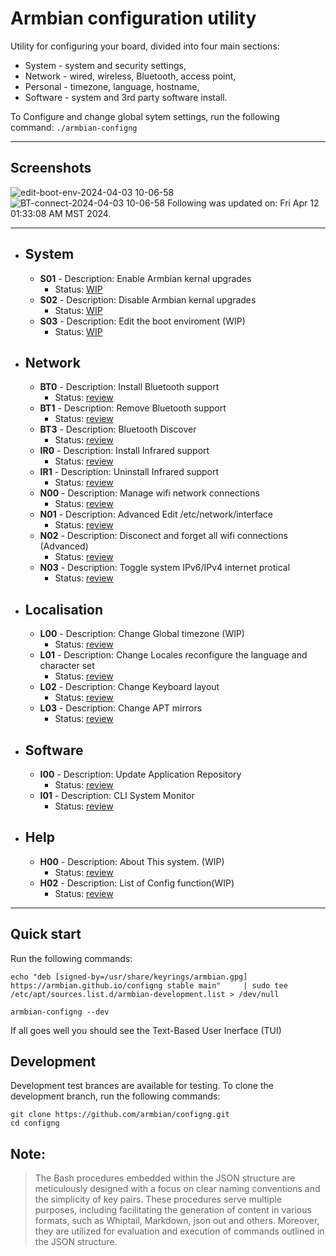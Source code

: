
# Armbian configuration utility
Utility for configuring your board, divided into four main sections:

- System - system and security settings,
- Network - wired, wireless, Bluetooth, access point,
- Personal - timezone, language, hostname,
- Software - system and 3rd party software install.



To Configure and change global sytem settings, run the following command: `./armbian-configng`

***
## Screenshots
![edit-boot-env-2024-04-03 10-06-58](https://github.com/armbian/configng/assets/2831630/448f0515-0854-4a8a-8421-53c8b72bb5c5)
![BT-connect-2024-04-03 10-06-58](https://github.com/armbian/configng/assets/2831630/fef037ce-346d-4d70-9025-90f69fbdf5d3)
Following was updated on:
Fri Apr 12 01:33:08 AM MST 2024.

***
- ## **System** 
  - **S01** - Description: Enable Armbian kernal upgrades
    - Status: [WIP](https://github.com/armbian/configng/wiki/Menu#s01)
  - **S02** - Description: Disable Armbian kernal upgrades
    - Status: [WIP](https://github.com/armbian/configng/wiki/Menu#s02)
  - **S03** - Description: Edit the boot enviroment (WIP)
    - Status: [WIP](https://github.com/armbian/configng/wiki/Menu#s03)


- ## **Network** 
  - **BT0** - Description: Install Bluetooth support
    - Status: [review](https://github.com/armbian/configng/wiki/Menu#bt0)
  - **BT1** - Description: Remove Bluetooth support
    - Status: [review](https://github.com/armbian/configng/wiki/Menu#bt1)
  - **BT3** - Description: Bluetooth Discover
    - Status: [review](https://github.com/armbian/configng/wiki/Menu#bt3)
  - **IR0** - Description: Install Infrared support
    - Status: [review](https://github.com/armbian/configng/wiki/Menu#ir0)
  - **IR1** - Description: Uninstall Infrared support
    - Status: [review](https://github.com/armbian/configng/wiki/Menu#ir1)
  - **N00** - Description: Manage wifi network connections
    - Status: [review](https://github.com/armbian/configng/wiki/Menu#n00)
  - **N01** - Description: Advanced Edit /etc/network/interface
    - Status: [review](https://github.com/armbian/configng/wiki/Menu#n01)
  - **N02** - Description: Disconect and forget all wifi connections (Advanced)
    - Status: [review](https://github.com/armbian/configng/wiki/Menu#n02)
  - **N03** - Description: Toggle system IPv6/IPv4 internet protical
    - Status: [review](https://github.com/armbian/configng/wiki/Menu#n03)


- ## **Localisation** 
  - **L00** - Description: Change Global timezone (WIP)
    - Status: [review](https://github.com/armbian/configng/wiki/Menu#l00)
  - **L01** - Description: Change Locales reconfigure the language and character set
    - Status: [review](https://github.com/armbian/configng/wiki/Menu#l01)
  - **L02** - Description: Change Keyboard layout
    - Status: [review](https://github.com/armbian/configng/wiki/Menu#l02)
  - **L03** - Description: Change APT mirrors
    - Status: [review](https://github.com/armbian/configng/wiki/Menu#l03)


- ## **Software** 
  - **I00** - Description: Update Application Repository
    - Status: [review](https://github.com/armbian/configng/wiki/Menu#i00)
  - **I01** - Description: CLI System Monitor
    - Status: [review](https://github.com/armbian/configng/wiki/Menu#i01)


- ## **Help** 
  - **H00** - Description: About This system. (WIP)
    - Status: [review](https://github.com/armbian/configng/wiki/Menu#h00)
  - **H02** - Description: List of Config function(WIP)
    - Status: [review](https://github.com/armbian/configng/wiki/Menu#h02)


***
## Quick start
Run the following commands:

    echo "deb [signed-by=/usr/share/keyrings/armbian.gpg] https://armbian.github.io/configng stable main"     | sudo tee /etc/apt/sources.list.d/armbian-development.list > /dev/null
    
    armbian-configng --dev

If all goes well you should see the Text-Based User Inerface (TUI)

## Development
Development test brances are available for testing. To clone the development branch, run the following commands:

~~~
git clone https://github.com/armbian/configng.git
cd configng
~~~



## Note:
>
> The Bash procedures embedded within the JSON structure are meticulously designed with a focus on clear naming conventions and the simplicity of key pairs. These procedures serve multiple purposes, including facilitating the generation of content in various formats, such as Whiptail, Markdown, json out and others. Moreover, they are utilized for evaluation and execution of commands outlined in the JSON structure.
>
